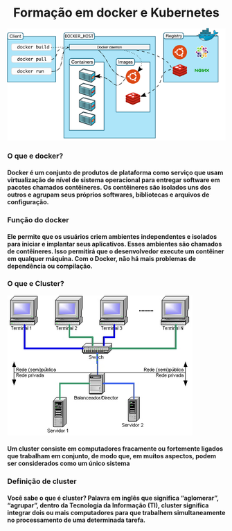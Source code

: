 <h1 align="center">Formação em docker e Kubernetes</h1>

![exemplo de como funciona o docker](./.github/docker-exemple.png)

### O que e docker?

#### Docker é um conjunto de produtos de plataforma como serviço que usam virtualização de nível de sistema operacional para entregar software em pacotes chamados contêineres. Os contêineres são isolados uns dos outros e agrupam seus próprios softwares, bibliotecas e arquivos de configuração.

### Função do docker

#### Ele permite que os usuários criem ambientes independentes e isolados para iniciar e implantar seus aplicativos. Esses ambientes são chamados de contêineres. Isso permitirá que o desenvolvedor execute um contêiner em qualquer máquina. Com o Docker, não há mais problemas de dependência ou compilação.

### O que e Cluster?

![Oque e clusters](./.github/cluster-exemple.jpg)

#### Um cluster consiste em computadores fracamente ou fortemente ligados que trabalham em conjunto, de modo que, em muitos aspectos, podem ser considerados como um único sistema

### Definição de cluster

#### Você sabe o que é cluster? Palavra em inglês que significa “aglomerar”, “agrupar”, dentro da Tecnologia da Informação (TI), cluster significa integrar dois ou mais computadores para que trabalhem simultaneamente no processamento de uma determinada tarefa.
